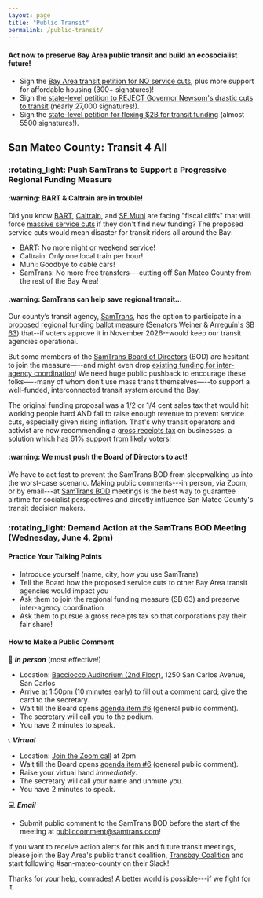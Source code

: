 ```yaml
---
layout: page
title: "Public Transit"
permalink: /public-transit/
---
```


<h4>Act now to preserve Bay Area public transit and build an ecosocialist future!</h4>

* Sign the [Bay Area transit petition for NO service cuts](https://actionnetwork.org/letters/build-more-housing-and-prevent-dire-transit-service-cuts/), plus more support for affordable housing (300+ signatures)!
* Sign the [state-level petition to REJECT Governor Newsom's drastic cuts to transit](https://actionnetwork.org/letters/tell-state-leadership-to-reject-newsoms-cuts-to-transit-and-instead-fund-transit-support-our-communities?clear_id=true&link_id=0&can_id=ae4c9ece59933e2f4dbae941daf4aa55&source=email-stop-newsoms-cuts-to-transit-service-funding-and-affordable-housing&email_referrer=email_2755907&email_subject=stop-newsoms-cuts-to-transit-service-funding-and-affordable-housing&&) (nearly 27,000 signatures!).
* Sign the [state-level petition for flexing $2B for transit funding](https://actionnetwork.org/letters/fund-transit-support-our-communities?clear_id=true&link_id=1&can_id=ae4c9ece59933e2f4dbae941daf4aa55&source=email-speak-out-for-caltrain-samtrans-vta-funding-regional-coordination&email_referrer=email_2678064&email_subject=speak-out-for-caltrain-samtrans-vta-funding-regional-coordination&&) (almost 5500 signatures!).

<h2>San Mateo County: Transit 4 All</h2>

<h3>:rotating_light: Push SamTrans to Support a Progressive Regional Funding Measure</h3>

<h4>:warning: BART & Caltrain are in trouble!</h4>

Did you know [BART](https://www.bart.gov/about/financials/crisis), [Caltrain](https://www.caltrain.com/blog/2023/04/financial-future-caltrain), and [SF Muni](https://www.sfmta.com/project-updates/sfmtas-financial-crisis) are facing "fiscal cliffs" that will force [massive service cuts](https://twitter.us15.list-manage.com/track/click?u=081245b4dc5f18f3a07fa71e2&id=326a2360be&e=ab29f1143c) if they don't find new funding? The proposed service cuts would mean disaster for transit riders all around the Bay:

* BART: No more night or weekend service!
* Caltrain: Only one local train per hour!
* Muni: Goodbye to cable cars!
* SamTrans: No more free transfers---cutting off San Mateo County from the rest of the Bay Area!

<h4>:warning: SamTrans can help save regional transit...</h4>

Our county’s transit agency, [SamTrans](http://samtrans.com/), has the option to participate in a [proposed regional funding ballot measure](https://mtc.ca.gov/news/commission-eyes-2026-tax-measure-preserve-and-improve-bay-area-transit) (Senators Weiner & Arreguín's [SB 63](https://leginfo.legislature.ca.gov/faces/billTextClient.xhtml?bill_id=202520260SB63)) that--if voters approve it in November 2026--would keep our transit agencies operational.

But some members of the [SamTrans Board of Directors](https://www.samtrans.com/about-samtrans/board-directors) (BOD) are hesitant to join the measure—--and might even drop [existing funding for inter-agency coordination](https://mtc.ca.gov/operations/transit-regional-network-management/transit-fare-coordination-integration)! We need huge public pushback to encourage these folks—--many of whom don’t use mass transit themselves—--to support a well-funded, interconnected transit system around the Bay. 

The original funding proposal was a 1/2 or 1/4 cent sales tax that would hit working people hard AND fail to raise enough revenue to prevent service cuts, especially given rising inflation. That's why transit operators and activist are now recommending a [gross receipts tax](https://en.wikipedia.org/wiki/Gross_receipts_tax) on businesses, a solution which has [61% support from likely voters](https://www.politico.com/newsletters/california-playbook-pm/2025/06/02/exclusive-transit-unions-launches-effort-to-rework-2026-bay-area-transit-measure-00380857)!

<h4>:warning: We must push the Board of Directors to act!</h4>

We have to act fast to prevent the SamTrans BOD from sleepwalking us into the worst-case scenario. Making public comments---in person, via Zoom, or by email---at [SamTrans BOD](https://www.samtrans.com/board-of-directors/meetings) meetings is the best way to guarantee airtime for socialist perspectives and directly influence San Mateo County's transit decision makers.

<h3>:rotating_light: Demand Action at the SamTrans BOD Meeting (Wednesday, June 4, 2pm)</h3>

<h4>Practice Your Talking Points</h4>

*  Introduce yourself (name, city, how you use SamTrans)
*  Tell the Board how the proposed service cuts to other Bay Area transit agencies would impact you
*  Ask them to join the regional funding measure (SB 63) and preserve inter-agency coordination
*  Ask them to pursue a gross receipts tax so that corporations pay their fair share!

<h4>How to Make a Public Comment</h4>

:microphone: ***In person*** (most effective!)

* Location: [Bacciocco Auditorium (2nd Floor)](https://maps.app.goo.gl/e4X3vMBynC1pdUGbA), 1250 San Carlos Avenue, San Carlos
* Arrive at 1:50pm (10 minutes early) to fill out a comment card; give the card to the secretary.
* Wait till the Board opens [agenda item #6](https://www.samtrans.com/meetings/2025/06/samtrans-board-directors) (general public comment). 
* The secretary will call you to the podium.
* You have 2 minutes to speak.

:telephone_receiver: ***Virtual***

* Location: [Join the Zoom call](https://us02web.zoom.us/j/81001317517?pwd=6LuOhomk1KpISW9X2CbpthZRGreaIA.1) at 2pm
* Wait till the Board opens [agenda item #6](https://www.samtrans.com/meetings/2025/06/samtrans-board-directors) (general public comment).
* Raise your virtual hand *immediately*.
* The secretary will call your name and unmute you.
* You have 2 minutes to speak. 

:computer: ***Email***

* Submit public comment to the SamTrans BOD before the start of the meeting at [publiccomment@samtrans.com](mailto:publiccomment@samtrans.com)!

If you want to receive action alerts for this and future transit meetings, please join the Bay Area's public transit coalition, [Transbay Coalition](https://www.transbaycoalition.org/join/) and start following #san-mateo-county on their Slack!

Thanks for your help, comrades! A better world is possible---if we fight for it. 
